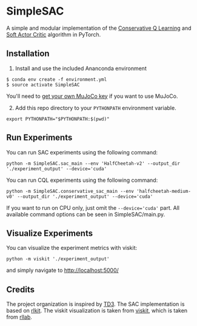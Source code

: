# SimpleSAC
A simple and modular implementation of the [Conservative Q Learning](https://arxiv.org/abs/2006.04779) and [Soft Actor Critic](https://arxiv.org/abs/1812.05905) algorithm in PyTorch.


## Installation

1. Install and use the included Ananconda environment
```
$ conda env create -f environment.yml
$ source activate SimpleSAC
```
You'll need to [get your own MuJoCo key](https://www.roboti.us/license.html) if you want to use MuJoCo.

2. Add this repo directory to your `PYTHONPATH` environment variable.
```
export PYTHONPATH="$PYTHONPATH:$(pwd)"
```

## Run Experiments
You can run SAC experiments using the following command:
```
python -m SimpleSAC.sac_main --env 'HalfCheetah-v2' --output_dir './experiment_output' --device='cuda'
```

You can run CQL experiments using the following command:
```
python -m SimpleSAC.conservative_sac_main --env 'halfcheetah-medium-v0' --output_dir './experiment_output' --device='cuda'
```

If you want to run on CPU only, just omit the `--device='cuda'` part.
All available command options can be seen in SimpleSAC/main.py.


## Visualize Experiments
You can visualize the experiment metrics with viskit:
```
python -m viskit './experiment_output'
```
and simply navigate to [http://localhost:5000/](http://localhost:5000/)


## Credits
The project organization is inspired by [TD3](https://github.com/sfujim/TD3).
The SAC implementation is based on [rlkit](https://github.com/vitchyr/rlkit).
The viskit visualization is taken from [viskit](https://github.com/vitchyr/viskit), which is taken from [rllab](https://github.com/rll/rllab).

